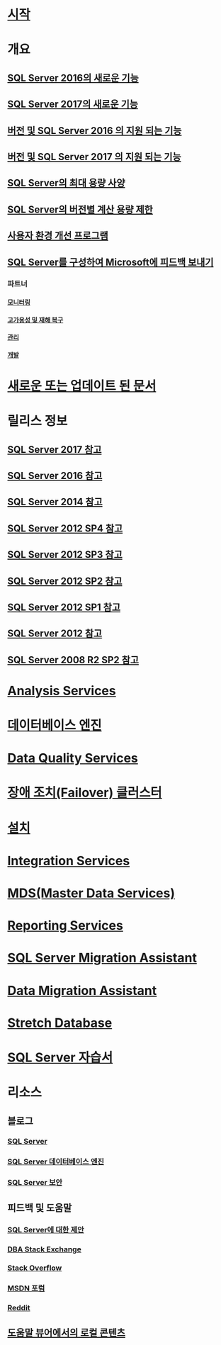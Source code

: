 # [시작](sql-server-technical-documentation.md)

# 개요
## [SQL Server 2016의 새로운 기능](what-s-new-in-sql-server-2016.md)
## [SQL Server 2017의 새로운 기능](what-s-new-in-sql-server-2017.md)
## [버전 및 SQL Server 2016 의 지원 되는 기능](editions-and-components-of-sql-server-2016.md)
## [버전 및 SQL Server 2017 의 지원 되는 기능](editions-and-components-of-sql-server-2017.md)
## [SQL Server의 최대 용량 사양](maximum-capacity-specifications-for-sql-server.md)
## [SQL Server의 버전별 계산 용량 제한](compute-capacity-limits-by-edition-of-sql-server.md)
## [사용자 환경 개선 프로그램](customer-experience-improvement-program-for-sql-server-data-tools.md)
## [SQL Server를 구성하여 Microsoft에 피드백 보내기](sql-server-customer-feedback.md)
### 파트너
#### [모니터링](partner-monitor-sql-server.md)
#### [고가용성 및 재해 복구](partner-hadr-sql-server.md)
#### [관리](partner-management-sql-server.md)
#### [개발](partner-dev-sql-server.md)

# [새로운 또는 업데이트 된 문서](new-updated-sql-server.md)

# 릴리스 정보

## [SQL Server 2017 참고](sql-server-2017-release-notes.md)
## [SQL Server 2016 참고](sql-server-2016-release-notes.md)
## [SQL Server 2014 참고](sql-server-2014-release-notes.md)
## [SQL Server 2012 SP4 참고](sql-server-2012-sp4-release-notes.md)
## [SQL Server 2012 SP3 참고](sql-server-2012-sp3-release-notes.md)
## [SQL Server 2012 SP2 참고](sql-server-2012-sp2-release-notes.md)
## [SQL Server 2012 SP1 참고](sql-server-2012-sp1-release-notes.md)
## [SQL Server 2012 참고](sql-server-2012-release-notes.md)
## [SQL Server 2008 R2 SP2 참고](sql-server-2008-r2-sp2-release-notes.md)

# [Analysis Services](../analysis-services/analysis-services.md)
# [데이터베이스 엔진](../database-engine/sql-server-database-engine-overview.md)
# [Data Quality Services](../data-quality-services/data-quality-services.md)
# [장애 조치(Failover) 클러스터](../sql-server/failover-clusters/install/sql-server-failover-cluster-installation.md)
# [설치](../sql-server/install/planning-a-sql-server-installation.md)
# [Integration Services](../integration-services/sql-server-integration-services.md)
# [MDS(Master Data Services)](../master-data-services/master-data-services-overview-mds.md)
# [Reporting Services](../reporting-services/create-deploy-and-manage-mobile-and-paginated-reports.md)
# [SQL Server Migration Assistant](../ssma/sql-server-migration-assistant.md)
# [Data Migration Assistant](../dma/dma-overview.md)
# [Stretch Database](../sql-server/stretch-database/stretch-database.md)
# [SQL Server 자습서](tutorials-for-sql-server-2016.md)

# 리소스
## 블로그
### [SQL Server](https://blogs.technet.microsoft.com/dataplatforminsider/)
### [SQL Server 데이터베이스 엔진](https://blogs.msdn.microsoft.com/sqlserverstorageengine/)
### [SQL Server 보안](https://blogs.msdn.microsoft.com/sqlsecurity/)

## 피드백 및 도움말
### [SQL Server에 대한 제안](https://feedback.azure.com/forums/908035-sql-server)
### [DBA Stack Exchange](https://dba.stackexchange.com/questions/tagged/sql-server)
### [Stack Overflow](http://stackoverflow.com/questions/tagged/sql-server)
### [MSDN 포럼](https://social.msdn.microsoft.com/Forums/en-US/home?category=sqlserver)
### [Reddit](https://www.reddit.com/r/SQLServer)
## [도움말 뷰어에서의 로컬 콘텐츠](sql-server-help-installation.md)